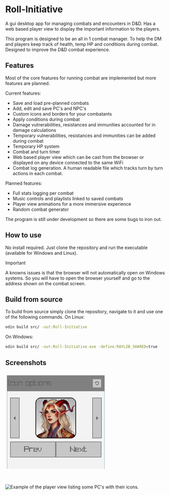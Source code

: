 # Roll-Initiative
A gui desktop app for managing combats and encounters in D&amp;D. Has a web based player view to display the important information to the players.

This program is designed to be an all in 1 combat manager. To help the DM and players keep track of health, temp HP and conditions during combat. Designed to improve the D&amp;D combat experience.

## Features

Most of the core features for running combat are implemented but more features are planned.

Current features:
- Save and load pre-planned combats
- Add, edit and save PC's and NPC's
- Custom icons and borders for your combatants
- Apply conditions during combat
- Damage vulnerabilities, resistances and immunities accounted for in damage calculations
- Temporary vulnerabilities, resistances and immunities can be added during combat
- Temporary HP system
- Combat and turn timer
- Web based player view which can be cast from the browser or displayed on any device connected to the same WiFi
- Combat log generation. A human readable file which tracks turn by turn actions in each combat.

Planned features:
- Full stats logging per combat
- Music controls and playlists linked to saved combats
- Player view animations for a more immersive experience
- Random combat generator

The program is still under development so there are some bugs to iron out.

## How to use
No install required. Just clone the repository and run the executable (available for Windows and Linux).

> [!IMPORTANT]
> A knowns issues is that the browser will not automatically open on Windows systems. So you will have to open the browser yourself and go to the address shown on the combat screen.

## Build from source
To build from source simply clone the repository, navigate to it and use one of the following commands.
On Linux:
```bash
odin build src/ -out:Roll-Initiative
```
On Windows:
```bash
odin build src/ -out:Roll-Initiative.exe -define:RAYLIB_SHARED=true
```

## Screenshots
![Example of the icons customising tool.](/Screenshots/working_borders.png)

</br>

![Example of the player view listing some PC's with their icons.](/Screenshots/Web_view.png)
